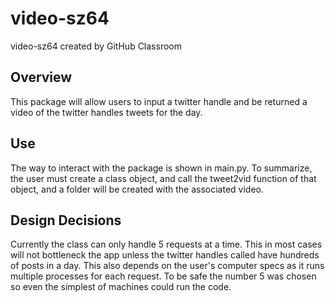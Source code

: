# video-sz64
video-sz64 created by GitHub Classroom

## Overview
This package will allow users to input a twitter handle and be returned a video of the twitter handles tweets for the day. 


## Use
The way to interact with the package is shown in main.py. To summarize, the user must create a class object, and call the tweet2vid function of that object, and a folder will be created with the associated video. 


## Design Decisions
Currently the class can only handle 5 requests at a time. This in most cases will not bottleneck the app unless the twitter handles called have hundreds of posts in a day. This also depends on the user's computer specs as it runs multiple processes for each request. To be safe the number 5 was chosen so even the simplest of machines could run the code. 
